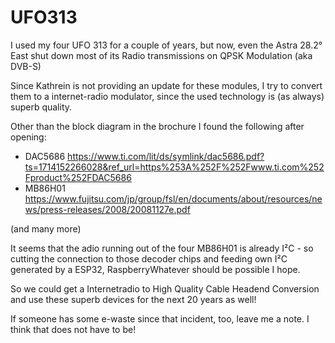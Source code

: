 # UFO313

I used my four UFO 313 for a couple of years, but now, even the Astra 28.2° East  shut down most of its Radio transmissions on QPSK Modulation (aka DVB-S)

Since Kathrein is not providing an update for these modules, I try to convert them to a internet-radio modulator, since the used technology is (as always) superb quality.

Other than the block diagram in the brochure I found the following after opening:

 - DAC5686 https://www.ti.com/lit/ds/symlink/dac5686.pdf?ts=1714152266028&ref_url=https%253A%252F%252Fwww.ti.com%252Fproduct%252FDAC5686
 - MB86H01 https://www.fujitsu.com/jp/group/fsl/en/documents/about/resources/news/press-releases/2008/20081127e.pdf

(and many more)

It seems that the adio running out of the four MB86H01 is already I²C - so  cutting the connection to those decoder chips and feeding
own I²C generated by a ESP32, RaspberryWhatever  should be possible I hope.

So we could get a Internetradio to High Quality Cable Headend Conversion and use these superb devices for the next 20 years as well!


If someone has some e-waste since that incident, too, leave me a note.  I think that does not have to be!
